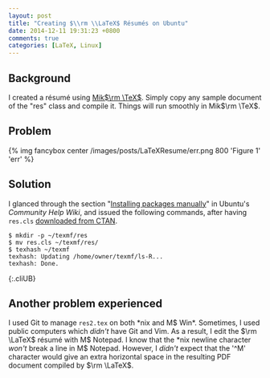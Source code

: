 ```yaml
---
layout: post
title: "Creating $\\rm \\LaTeX$ Résumés on Ubuntu"
date: 2014-12-11 19:31:23 +0800
comments: true
categories: [LaTeX, Linux]
---
```


Background
---

I created a résumé using [Mik$\rm \TeX$][MikTeX].  Simply copy any
sample document of the "res" class and compile it.  Things will run
smoothly in Mik$\rm \TeX$.

Problem
---

{% img fancybox center /images/posts/LaTeXResume/err.png 800 'Figure 1' 'err' %}

<!-- more -->

Solution
---

I glanced through the section "[Installing packages manually][doc]" in
Ubuntu's *Community Help Wiki*, and issued the following commands,
after having `res.cls` [downloaded from CTAN][down_file].

    $ mkdir -p ~/texmf/res
    $ mv res.cls ~/texmf/res/
    $ texhash ~/texmf
    texhash: Updating /home/owner/texmf/ls-R... 
    texhash: Done.
{:.cliUB}

Another problem experienced
---

I used Git to manage `res2.tex` on both \*nix and M\$ Win\*.
Sometimes, I used public computers which *didn't* have Git and Vim.
As a result, I edit the $\rm \LaTeX$ résumé with M\$ Notepad.  I know
that the \*nix newline character *won't* break a line in M\$ Notepad.
However, I *didn't* expect that the '^M' character would give an extra
horizontal space in the resulting PDF document compiled by $\rm
\LaTeX$.

[MikTeX]: http://miktex.org
[doc]: https://help.ubuntu.com/community/LaTeX#Installing_packages_manually
[down_file]: http://www.ctan.org/pkg/res "res -- A résumé class"
